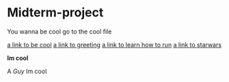 # Midterm-project

You wanna be cool go to the cool file

[a link to be cool](cool.md)
[a link to greeting](hello.md)
[a link to learn how to run](running.md)
[a link to starwars](starwars.md)

<strong> Im cool </strong>

A *Guy* Im cool